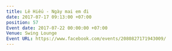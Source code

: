 ```yaml
---
title: Lê Hiếu - Ngày mai em đi
date: 2017-07-17 09:13:00 +07:00
position: 57
Event date: 2017-07-22 00:00:00 +07:00
Venue: Swing Lounge
Event URL: https://www.facebook.com/events/2080827171943009/
---
```


